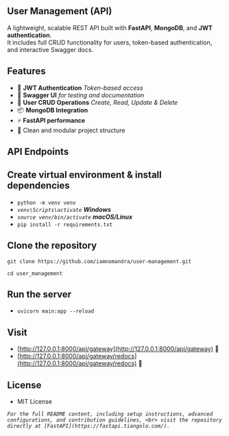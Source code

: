 ## User Management (API) 

A lightweight, scalable REST API built with **FastAPI**, **MongoDB**, and **JWT authentication**.  
It includes full CRUD functionality for users, token-based authentication, and interactive Swagger docs. 

## Features  


- 🔐 **JWT Authentication** _Token-based access_
- 🧾 **Swagger UI** _for testing and documentation_
- 👤 **User CRUD Operations** _Create, Read, Update & Delete_
- 📦 **MongoDB Integration**
- ⚡ **FastAPI performance**
- 📁 Clean and modular project structure 

## API Endpoints 
 
## Create virtual environment & install dependencies 


- `python -m venv venv`
- _`venv\Scripts\activate`_ <strong>_Windows_</strong>
- _`source venv/bin/activate`_ <strong>_macOS/Linux_</strong>
- `pip install -r requirements.txt`

## Clone the repository 

`git clone https://github.com/iamnomandra/user-management.git`

`cd user_management` 

## Run the server  

- `uvicorn main:app --reload` 

## Visit  
 
- [http://127.0.0.1:8000/api/gateway](http://127.0.0.1:8000/api/gateway) 🚀
- [http://127.0.0.1:8000/api/gateway/redocs](http://127.0.0.1:8000/api/gateway/redocs) 🚀

## License 
 
 - MIT License
  
_`For the full README content, including setup instructions, advanced configurations, and contribution guidelines, <br>
visit the repository directly at [FastAPI](https://fastapi.tiangolo.com/).`_


